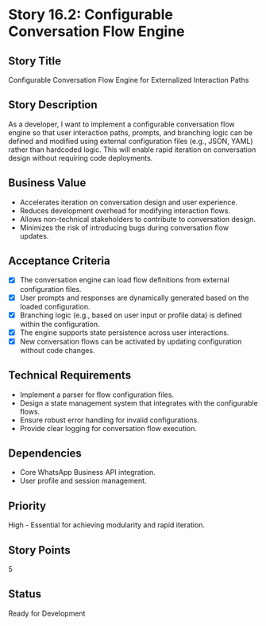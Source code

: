 # Story 16.2: Configurable Conversation Flow Engine

## Story Title

Configurable Conversation Flow Engine for Externalized Interaction Paths

## Story Description

As a developer, I want to implement a configurable conversation flow engine so that user interaction paths, prompts, and branching logic can be defined and modified using external configuration files (e.g., JSON, YAML) rather than hardcoded logic. This will enable rapid iteration on conversation design without requiring code deployments.

## Business Value

- Accelerates iteration on conversation design and user experience.
- Reduces development overhead for modifying interaction flows.
- Allows non-technical stakeholders to contribute to conversation design.
- Minimizes the risk of introducing bugs during conversation flow updates.

## Acceptance Criteria

- [x] The conversation engine can load flow definitions from external configuration files.
- [x] User prompts and responses are dynamically generated based on the loaded configuration.
- [x] Branching logic (e.g., based on user input or profile data) is defined within the configuration.
- [x] The engine supports state persistence across user interactions.
- [x] New conversation flows can be activated by updating configuration without code changes.

## Technical Requirements

- Implement a parser for flow configuration files.
- Design a state management system that integrates with the configurable flows.
- Ensure robust error handling for invalid configurations.
- Provide clear logging for conversation flow execution.

## Dependencies

- Core WhatsApp Business API integration.
- User profile and session management.

## Priority

High - Essential for achieving modularity and rapid iteration.

## Story Points

5

## Status

Ready for Development
